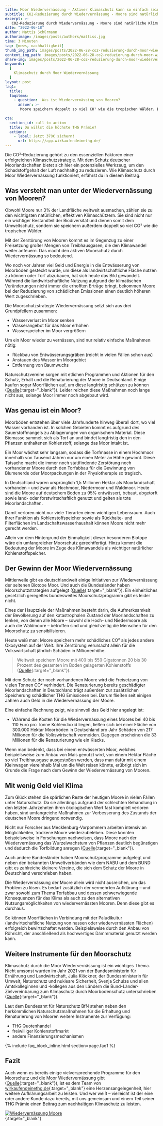 ```yaml
---
title: Moor Wiedervernässung - Aktiver Klimaschutz kann so einfach sein
subtitle: CO2-Reduzierung durch Wiedervernässung - Moore sind natürliche Klimaschutzhelden, die es zu schützen gilt. Jetzt hier informieren.
excerpt: >-
   CO2-Reduzierung durch Wiedervernässung - Moore sind natürliche Klimaschutzhelden, die es zu schützen gilt. Jetzt hier informieren.
date: "2022-06-18"
author: Mattis Schürmann
authorimage: /images/posts/authors/mattiss.jpg
time: 3 Minuten
tag: [news, nachhaltigkeit]
thumb_img_path: images/posts/2022-06-28-co2-reduzierung-durch-moor-wiedervernässung/header.jpg
content_img_path: images/posts/2022-06-28-co2-reduzierung-durch-moor-wiedervernässung/header.jpg
share-img: images/posts/2022-06-28-co2-reduzierung-durch-moor-wiedervernässung/header.jpg
keywords:
  [
	Klimaschutz durch Moor Wiedervernässung
  ]
layout: post
faq1:
  title:
  faqitems:
    - question:  Was ist Wiedervernässing von Mooren?
      answer: >-
       Moore speichern doppelt so viel CO² wie die tropischen Wälder. Daher ist die Wiedervernässug durch die Senkung des Wasserverlust, die Erhöhung des Wasserangebots und die Vergrößerung des Wasserspeichers im Moor enorm wichtig für den Klimaschutz.
    
cta:
  section_id: call-to-action
  title: Du willst die höchste THG Prämie?
  actions:
    - label: Jetzt 370€ sichern!
      url: https://app.wirkaufendeinethg.de/
---
```


Die CO²-Reduzierung gehört zu den essenziellen Faktoren einer erfolgreichen Klimaschutzstrategie. Mit dem Schutz deutscher Moorlandschaften bietet sich hier ein potenzielles Werkzeug, um den Schadstoffgehalt der Luft nachhaltig zu reduzieren. Wie Klimaschutz durch Moor Wiedervernässung funktioniert, erfährst du in diesem Beitrag.

## Was versteht man unter der Wiedervernässung von Mooren?

Obwohl Moore nur 3% der Landfläche weltweit ausmachen, zählen sie zu den wichtigsten natürlichen, effektiven Klimaschützern. Sie sind nicht nur ein wichtiger Bestandteil der Biodiversität und dienen somit dem Umweltschutz, sondern sie speichern außerdem doppelt so viel CO² wie die tropischen Wälder.

Mit der Zerstörung von Mooren kommt es im Gegenzug zu einer Freisetzung großer Mengen von Treibhausgasen, die den Klimawandel weiter anfeuern. Das macht den aktiven Moorschutz durch Wiedervernässung so bedeutend.

Wo noch vor Jahren viel Geld und Energie in die Entwässerung von Moorböden gesteckt wurde, um diese als landwirtschaftliche Fläche nutzen zu können oder Torf abzubauen, hat sich heute das Bild gewandelt. Während die landwirtschaftliche Nutzung aufgrund der klimatischen Veränderungen nicht immer die erhofften Erträge bringt, bekommen Moore bei der Reduzierung von schädlichen Emissionen einen deutlich höheren Wert zugeschrieben.

Die Moorschutzstrategie Wiedervernässung setzt sich aus drei Grundpfeilern zusammen:

- Wasserverlust im Moor senken
- Wasserangebot für das Moor erhöhen
- Wasserspeicher im Moor vergrößern

Um ein Moor wieder zu vernässen, sind nur relativ einfache Maßnahmen nötig:

- Rückbau von Entwässerungsgräben (reicht in vielen Fällen schon aus)
- Anstauen des Wasser im Moorgebiet
- Entfernung von Baumwuchs

Naturschutzvereine sorgen mit etlichen Programmen und Aktionen für den Schutz, Erhalt und die Renaturierung der Moore in Deutschland. Einige kaufen sogar Moorflächen auf, um diese langfristig schützen zu können ([Quelle](https://www.nabu.de/spenden-und-mitmachen/patenschaften/moor/index.html){:target="_blank"}). Leider reichen diese Maßnahmen noch lange nicht aus, solange Moor immer noch abgebaut wird.

## Was genau ist ein Moor?

Moorböden entstehen über viele Jahrhunderte hinweg überall dort, wo viel Wasser vorhanden ist. In solchen Gebieten kommt es aufgrund des Sauerstoffmangels zu Ablagerungen von organischem Material. Diese Biomasse sammelt sich als Torf an und bindet langfristig den in den Pflanzen enthaltenen Kohlenstoff, solange das Moor intakt ist.

Ein Moor wächst sehr langsam, sodass die Torfmasse in einem Hochmoor innerhalb von Tausend Jahren nur um einen Meter an Höhe gewinnt. Diese Tatsache macht die immer noch stattfindende Zerstörung noch vorhandener Moore durch den Torfabbau für die Gewinnung von Blumenerde oder Moorpackungen in der Physiotherapie so tragisch.

In Deutschland waren ursprünglich 1,5 Millionen Hektar als Moorlandschaft vorhanden – und zwar als Hochmoor, Niedermoor und Waldmoor. Heute sind die Moore auf deutschem Boden zu 95% entwässert, bebaut, abgetorft sowie land- oder forstwirtschaftlich genutzt und gelten als tote Moorlandschaften.

Damit verloren nicht nur viele Tierarten einen wichtigen Lebensraum. Auch ihrer Funktion als Kohlenstoffspeicher sowie als Rückhalte- und Filterflächen im Landschaftswasserhaushalt können Moore nicht mehr gerecht werden.

Allein vor dem Hintergrund der Einmaligkeit dieser besonderen Biotope wäre ein umfangreicher Moorschutz gerechtfertigt. Hinzu kommt die Bedeutung der Moore im Zuge des Klimawandels als wichtiger natürlicher Kohlenstoffspeicher.

## Der Gewinn der Moor Wiedervernässung

Mittlerweile gibt es deutschlandweit einige Initiativen zur Wiedervernässung der seltenen Biotope Moor. Und auch die Bundesländer haben Moorschutzstrategien aufgelegt ([Quelle](https://www.moorschutz-deutschland.de/hintergrund/wiedervernaessung-und-moorschutzprogramme/programme-der-bundeslaender/){:target="_blank"}). Ein einheitliches gesetzlich geregeltes bundesweites Moorschutzprogramm gibt es leider nicht.

Eines der Hauptziele der Maßnahmen besteht darin, die Aufmerksamkeit der Bevölkerung auf den katastrophalen Zustand der Moorlandschaften zu lenken, von denen alle Moore – sowohl die Hoch- und Niedermoore als auch die Waldmoore – betroffen sind und gleichzeitig die Menschen für den Moorschutz zu sensibilisieren.

Heute weiß man: Moore speichern mehr schädliches CO² als jedes andere Ökosystem auf der Welt. Ihre Zerstörung verursacht allein für die Volkswirtschaft jährlich Schäden in Millionenhöhe.

> Weltweit speichern Moore mit 400 bis 550 Gigatonnen 20 bis 30 Prozent des gesamten im Boden gelagerten Kohlenstoffs ([Quelle](https://www.bundesregierung.de/breg-de/aktuelles/moore-die-natuerlichen-filter-399710){:target="_blank"}). 

Mit dem Schutz der noch vorhandenen Moore wird die Freisetzung von vielen Tonnen CO² verhindert. Die Renaturierung bereits geschädigter Moorlandschaften in Deutschland trägt außerdem zur zusätzlichen Speicherung schädlicher THG Emissionen bei. Darum fließen seit einigen Jahren auch Geld in die Wiedervernässung der Moore.

Eine einfache Rechnung zeigt, wie sinnvoll das Geld hier angelegt ist:

- Während die Kosten für die Wiedervernässung eines Moores bei 40 bis 110 Euro pro Tonne Kohlendioxid liegen, ließen sich bei einer Fläche von 300.000 Hektar Moorböden in Deutschland pro Jahr Schäden von 217 Millionen für die Volkswirtschaft vermeiden. Dagegen erscheinen die 33 Millionen für die Renaturierung wie ein Klacks.

Wenn man bedenkt, dass bei einem entwässerten Moor, welches beispielsweise zum Anbau von Mais genutzt wird, von einem Hektar Fläche so viel Treibhausgase ausgestoßen werden, dass man dafür mit einem Kleinwagen viereinhalb Mal um die Welt reisen könnte, erübrigt sich im Grunde die Frage nach dem Gewinn der Wiedervernässung von Mooren.

## Mit wenig Geld viel Klima

Zum Glück stehen die spärlichen Reste der heutigen Moore in vielen Fällen unter Naturschutz. Da sie allerdings aufgrund der schlechten Behandlung in den letzten Jahrzehnten ihren ökologischen Wert fast komplett verloren haben, sind umfangreiche Maßnahmen zur Verbesserung des Zustands der deutschen Moore dringend notwendig.

Nicht nur Forscher aus Mecklenburg-Vorpommern arbeiten intensiv an Möglichkeiten, trockene Moore wiederzubeleben. Diese konnten beispielsweise in Forschungen nachweisen, dass Moore nach der Wiedervernässung das Wurzelwachstum von Pflanzen deutlich begünstigen und dadurch die Torfbildung anregen ([Quelle](https://www.bundesregierung.de/breg-de/themen/europa-im-dialog/moore-klimaschutz-wetscapes-1885506){:target="_blank"}).

Auch andere Bundesländer haben Moorschutzprogramme aufgelegt und neben den bekannten Umweltverbänden wie dem NABU und dem BUND gibt es zahlreiche kleinere Vereine, die sich dem Schutz der Moore in Deutschland verschrieben haben.

Die Wiedervernässung der Moore allein wird nicht ausreichen, um das Problem zu lösen. Es bedarf zusätzlich der vermehrten Aufklärung – und zwar sowohl zum Thema Torfabbau und dessen schwerwiegende Konsequenzen für das Klima als auch zu den alternativen Nutzungsmöglichkeiten von wiedervernässten Mooren. Denn diese gibt es durchaus.

So können Moorflächen in Verbindung mit der Paludikultur (landwirtschaftliche Nutzung von nassen oder wiedervernässten Flächen) erfolgreich bewirtschaftet werden. Beispielsweise durch den Anbau von Röhricht, der anschließend als hochwertiges Dämmmaterial genutzt werden kann.

## Weitere Instrumente für den Moorschutz

Klimaschutz durch die Moor Wiedervernässung ist ein wichtiges Thema. Nicht umsonst wurden im Jahr 2021 von der Bundesministerin für Ernährung und Landwirtschaft, Julia Klöckner, der Bundesministerin für Umwelt, Naturschutz und nukleare Sicherheit, Svenja Schulze und allen Amtskolleginnen und -kollegen aus den Ländern die Bund-Länder-Zielvereinbarung zum Klimaschutz durch Moorbodenschutz unterschrieben ([Quelle](https://www.bmuv.de/fileadmin/Daten_BMU/Download_PDF/Naturschutz/blzv_moorbodenschutz_bf.pdf){:target="_blank"}).

Laut dem Bundesamt für Naturschutz BfN stehen neben den herkömmlichen Naturschutzmaßnahmen für die Erhaltung und Renaturierung von Mooren weitere Instrumente zur Verfügung: 

- THG Quotenhandel
- freiwilliger Kohlenstoffmarkt
- andere Finanzierungsmechanismen

{% include faq_block_inline.html section=page.faq1 %}

## Fazit

Auch wenn es bereits einige vielversprechende Programme für den Moorschutz und die Moor Wiedervernässung gibt ([Quelle](https://greifswaldmoor.de/files/dokumente/GMC%20Schriften/2019-02_Hohlbein&Couwenberg.pdf){:target="_blank"}), ist es dem Team von [wirkaufendeinethg.de](https://www.wirkaufendeinethg.de/){:target="_blank"} eine Herzensangelegenheit, hier weitere Aufklärungsarbeit zu leisten. Und wer weiß – vielleicht ist der eine oder andere Kunde dazu bereits, mit uns gemeinsam und einem Teil seiner THG Prämie einen Beitrag zum nachhaltigen Klimaschutz zu leisten.


[<img src="/images/banner-cta-thg-quote-beantragen-tesla.jpg" alt="Wiedervernässung Moore" style="margin: auto; display: block;" />](https://app.wirkaufendeinethg.de){:target="_blank"}










